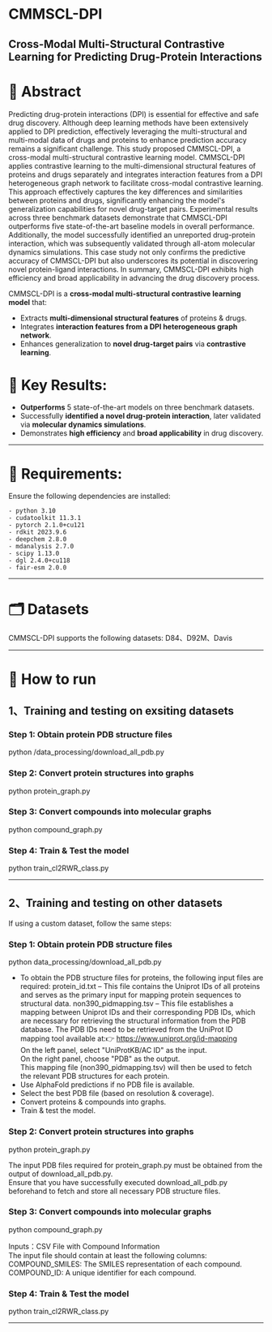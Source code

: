 # CMMSCL-DPI
**Cross-Modal Multi-Structural Contrastive Learning for Predicting Drug-Protein Interactions**
--------

# 📌 Abstract 
Predicting drug-protein interactions (DPI) is essential for effective and safe drug discovery. Although deep learning methods have been extensively applied to DPI prediction, effectively leveraging the multi-structural and multi-modal data of drugs and proteins to enhance prediction accuracy remains a significant challenge. This study proposed CMMSCL-DPI, a cross-modal multi-structural contrastive learning model. CMMSCL-DPI applies contrastive learning to the multi-dimensional structural features of proteins and drugs separately and integrates interaction features from a DPI heterogeneous graph network to facilitate cross-modal contrastive learning. This approach effectively captures the key differences and similarities between proteins and drugs, significantly enhancing the model's generalization capabilities for novel drug-target pairs. Experimental results across three benchmark datasets demonstrate that CMMSCL-DPI outperforms five state-of-the-art baseline models in overall performance. Additionally, the model successfully identified an unreported drug-protein interaction, which was subsequently validated through all-atom molecular dynamics simulations. This case study not only confirms the predictive accuracy of CMMSCL-DPI but also underscores its potential in discovering novel protein-ligand interactions. In summary, CMMSCL-DPI exhibits high efficiency and broad applicability in advancing the drug discovery process.

CMMSCL-DPI is a **cross-modal multi-structural contrastive learning model** that:
- Extracts **multi-dimensional structural features** of proteins & drugs.
- Integrates **interaction features from a DPI heterogeneous graph network**.
- Enhances generalization to **novel drug-target pairs** via **contrastive learning**.

# 🔬 Key Results: 
- **Outperforms** 5 state-of-the-art models on three benchmark datasets.
- Successfully **identified a novel drug-protein interaction**, later validated via **molecular dynamics simulations**.
- Demonstrates **high efficiency** and **broad applicability** in drug discovery.
--------

# 🔧  Requirements: 
Ensure the following dependencies are installed:
```
- python 3.10
- cudatoolkit 11.3.1
- pytorch 2.1.0+cu121
- rdkit 2023.9.6
- deepchem 2.8.0
- mdanalysis 2.7.0
- scipy 1.13.0
- dgl 2.4.0+cu118
- fair-esm 2.0.0
```
-------


# 🗂  Datasets
CMMSCL-DPI supports the following datasets:
D84、D92M、Davis

-------


# 🚀  How to run 
## 1、Training and testing on exsiting datasets

### Step 1: Obtain protein PDB structure files
python /data_processing/download_all_pdb.py
### Step 2: Convert protein structures into graphs
python protein_graph.py
### Step 3: Convert compounds into molecular graphs
python compound_graph.py
### Step 4: Train & Test the model
python train_cl2RWR_class.py

-------


## 2、Training and testing on other datasets
If using a custom dataset, follow the same steps:

### Step 1: Obtain protein PDB structure files
python data_processing/download_all_pdb.py

- To obtain the PDB structure files for proteins, the following input files are required:
protein_id.txt – This file contains the Uniprot IDs of all proteins and serves as the primary input for mapping protein sequences to structural data.
non390_pidmapping.tsv – This file establishes a mapping between Uniprot IDs and their corresponding PDB IDs, which are necessary for retrieving the structural information from the PDB database.
The PDB IDs need to be retrieved from the UniProt ID mapping tool available at:👉 https://www.uniprot.org/id-mapping  
On the left panel, select "UniProtKB/AC ID" as the input.  
On the right panel, choose "PDB" as the output.  
This mapping file (non390_pidmapping.tsv) will then be used to fetch the relevant PDB structures for each protein.  
- Use AlphaFold predictions if no PDB file is available.  
- Select the best PDB file (based on resolution & coverage).
- Convert proteins & compounds into graphs.
- Train & test the model.
### Step 2: Convert protein structures into graphs
python protein_graph.py

The input PDB files required for protein_graph.py must be obtained from the output of download_all_pdb.py.   
Ensure that you have successfully executed download_all_pdb.py beforehand to fetch and store all necessary PDB structure files.
### Step 3: Convert compounds into molecular graphs
python compound_graph.py

Inputs：CSV File with Compound Information  
The input file should contain at least the following columns:  
COMPOUND_SMILES: The SMILES representation of each compound.  
COMPOUND_ID: A unique identifier for each compound.  

### Step 4: Train & Test the model
python train_cl2RWR_class.py

-------
